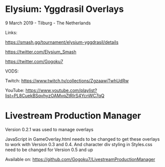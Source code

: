 # Elysium: Yggdrasil Overlays
9 March 2019 - Tilburg - The Netherlands

Links:

https://smash.gg/tournament/elysium-yggdrasil/details

https://twitter.com/Elysium_Smash

https://twitter.com/Gogoku7

VODS:

Twitch: https://www.twitch.tv/collections/ZgzaawiTwhUdRw

YouTube: https://www.youtube.com/playlist?list=PL8CuekBSqvhyzOAMvqZtRIrS4YcnWC7qQ

# Livestream Production Manager
Version 0.2.1 was used to manage overlays

JavaScript in GameOverlay.html needs to be changed to get these overlays to work with Version 0.3 and 0.4. And character div styling in Styles.css need to be changed for Version 0.5 and up

Available on: https://github.com/Gogoku7/LivestreamProductionManager
